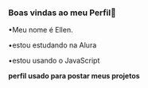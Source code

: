 ### Boas vindas ao meu Perfil🌟 

•Meu nome é Ellen.

•estou estudando na Alura

•estou usando o JavaScript


**perfil usado para postar meus projetos**
